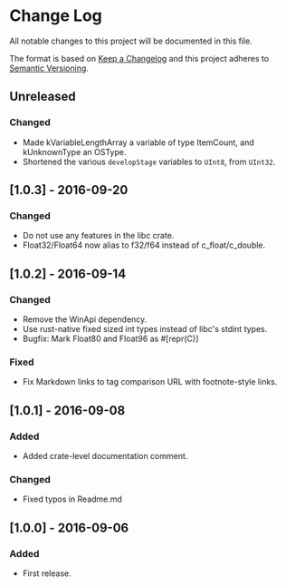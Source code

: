 # Change Log
All notable changes to this project will be documented in this file.

The format is based on [Keep a Changelog](http://keepachangelog.com/) 
and this project adheres to [Semantic Versioning](http://semver.org/).

## Unreleased
### Changed
- Made kVariableLengthArray a variable of type ItemCount, and kUnknownType
  an OSType.
- Shortened the various `developStage` variables to `UInt8`, from `UInt32`.

## [1.0.3] - 2016-09-20
### Changed
- Do not use any features in the libc crate.
- Float32/Float64 now alias to f32/f64 instead of c_float/c_double.

## [1.0.2] - 2016-09-14
### Changed
- Remove the WinApi dependency.
- Use rust-native fixed sized int types instead of libc's stdint types.
- Bugfix: Mark Float80 and Float96 as #[repr(C)]

### Fixed
- Fix Markdown links to tag comparison URL with footnote-style links.

## [1.0.1] - 2016-09-08
### Added
- Added crate-level documentation comment.

### Changed
- Fixed typos in Readme.md

## [1.0.0] - 2016-09-06
### Added
- First release.

